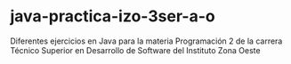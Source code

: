 # java-practica-izo-3ser-a-o
Diferentes ejercicios en Java para la materia Programación 2 de la carrera Técnico Superior en Desarrollo de Software del Instituto Zona Oeste
